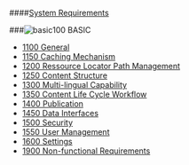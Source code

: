 ####[System Requirements](https://github.com/massiveart/sulu-docs/tree/master/system-requirements/ "Index of System Requirements")

###![basic](https://raw.github.com/massiveart/sulu-docs/master/system-requirements/images/basic.png)100 BASIC

* [1100 General](https://github.com/massiveart/sulu-docs/tree/master/system-requirements/100-basic/general.md "1100 General")
* [1150 Caching Mechanism](https://github.com/massiveart/sulu-docs/tree/master/system-requirements/100-basic/caching-mechanism.md "1150 Caching Mechanism")
* [1200 Ressource Locator Path Management](https://github.com/massiveart/sulu-docs/tree/master/system-requirements/100-basic/rlp-management.md "1200 Ressource Locator Path Management")
* [1250 Content Structure](https://github.com/massiveart/sulu-docs/tree/master/system-requirements/100-basic/content-structure.md "1250 Content Structure")
* [1300 Multi-lingual Capability](https://github.com/massiveart/sulu-docs/tree/master/system-requirements/100-basic/multi-lingual-capability.md "1300 Multi-lingual Capability")
* [1350 Content Life Cycle Workflow](https://github.com/massiveart/sulu-docs/tree/master/system-requirements/100-basic/clc-workflow-management.md "1350 Content Life Cycle Workflow")
* [1400 Publication](https://github.com/massiveart/sulu-docs/tree/master/system-requirements/100-basic/publication.md "1400 Publication")
* [1450 Data Interfaces](https://github.com/massiveart/sulu-docs/tree/master/system-requirements/100-basic/data-interfaces.md "1450 Data Interfaces")
* [1500 Security](https://github.com/massiveart/sulu-docs/tree/master/system-requirements/100-basic/security.md "1500 Security")
* [1550 User Management](https://github.com/massiveart/sulu-docs/tree/master/system-requirements/100-basic/user-management.md "1550 User Management")
* [1600 Settings](https://github.com/massiveart/sulu-docs/tree/master/system-requirements/100-basic/settings.md "1600 Settings")
* [1900 Non-functional Requirements](https://github.com/massiveart/sulu-docs/tree/master/system-requirements/100-basic/nfr.md "1900 Non-functional Requirements")
